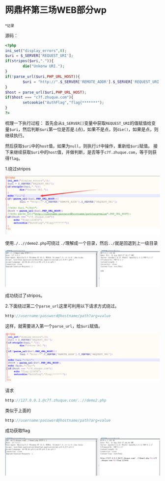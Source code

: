 # 网鼎杯第三场WEB部分wp

<sub>*记录</sub>

源码：

```php
<?php
ini_set("display_errors",0);
$uri = $_SERVER['REQUEST_URI'];
if(stripos($uri,".")){
        die("Unkonw URI.");
}
if(!parse_url($uri,PHP_URL_HOST)){
        $uri = "http://".$_SERVER['REMOTE_ADDR'].$_SERVER['REQUEST_URI'];
}
$host = parse_url($uri,PHP_URL_HOST);
if($host === "c7f.zhuque.com"){
        setcookie("AuthFlag","flag{*******");
}
?>
```

梳理一下执行过程：
首先会从`$_SERVER[]`变量中获取`REQUEST_URI`的值赋值给变量`$uri`，然后判断`$uri`第一位是否是.(点)，如果不是点，则`die()`，如果是点，则继续执行。

然后获取`$uri`中的`host`值，如果为`null`，则执行`if`中操作，重新给`$uri`赋值。
接下来继续获取`$uri`中的`host`值，并做判断，是否等于`c7f.zhuque.com`，等于则获得`flag`。

1.绕过stripos

![image.png](Net-Ding-Cup-third-game-WEB-part-wp/网鼎杯第三场WEB部分wp-1.png)

使用`./..//demo2.php`可绕过
`./`理解成一个目录，然后`../`就是回退到上一级目录

![image.png](Net-Ding-Cup-third-game-WEB-part-wp/网鼎杯第三场WEB部分wp-2.png)

成功绕过了stripos。

2.下面绕过第二个`parse_url`这里可利用以下请求方式绕过。
```javascript
http://username:password@hostname/path?arg=value
```
这样，就需要进入第一个`parse_url`，给`$uri`赋值。

![image.png](Net-Ding-Cup-third-game-WEB-part-wp/网鼎杯第三场WEB部分wp-3.png)

请求

```javascript
http://127.0.0.1.@c7f.zhuque.com/..//demo2.php
```

类似于上面的

```javascript
http://username:password@hostname/path?arg=value
```

成功获取flag

![image.png](Net-Ding-Cup-third-game-WEB-part-wp/网鼎杯第三场WEB部分wp-4.png)



